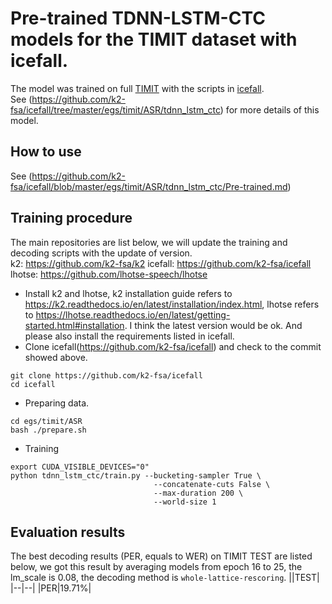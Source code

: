 # Pre-trained TDNN-LSTM-CTC models for the TIMIT dataset with icefall.
The model was trained on full [TIMIT](https://data.deepai.org/timit.zip) with the scripts in [icefall](https://github.com/k2-fsa/icefall).  
See (https://github.com/k2-fsa/icefall/tree/master/egs/timit/ASR/tdnn_lstm_ctc) for more details of this model.
## How to use
See (https://github.com/k2-fsa/icefall/blob/master/egs/timit/ASR/tdnn_lstm_ctc/Pre-trained.md)
## Training procedure
The main repositories are list below, we will update the training and decoding scripts with the update of version.  
k2: https://github.com/k2-fsa/k2 
icefall: https://github.com/k2-fsa/icefall 
lhotse: https://github.com/lhotse-speech/lhotse
* Install k2 and lhotse, k2 installation guide refers to https://k2.readthedocs.io/en/latest/installation/index.html, lhotse refers to https://lhotse.readthedocs.io/en/latest/getting-started.html#installation. I think the latest version would be ok. And please also install the requirements listed in icefall.
* Clone icefall(https://github.com/k2-fsa/icefall) and check to the commit showed above.
```
git clone https://github.com/k2-fsa/icefall
cd icefall
```
* Preparing data.
```
cd egs/timit/ASR
bash ./prepare.sh
```
* Training
```
export CUDA_VISIBLE_DEVICES="0"
python tdnn_lstm_ctc/train.py --bucketing-sampler True \
                                --concatenate-cuts False \
                                --max-duration 200 \
                                --world-size 1
```
## Evaluation results
The best decoding results (PER, equals to WER) on TIMIT TEST are listed below, we got this result by averaging models from epoch 16 to 25, the lm_scale is 0.08, the decoding method is `whole-lattice-rescoring`.
||TEST|
|--|--|
|PER|19.71%|